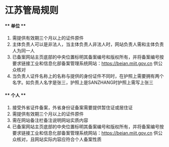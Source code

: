 

# 江苏管局规则

<!-- tabs:start -->

#### ** 单位 **

1. 需提供有效期三个月以上的证件原件                                                                                                            
2. 主体负责人可以是非法人，当主体负责人非法人时，网站负责人需和主体负责人为同一人                                                                                                                                                                                                                                                                                                                                                        
5. 已备案网站主页底部的中央位置标明其备案编号和版权所有，并将备案编号按要求链接工业和信息化部备案管理系统网站：https://beian.miit.gov.cn 供公众核对                                                                                                                                                           
7. 当负责人证件名称上的名称与提供的身份证件不同时，在护照上需要拥有两个名字。如负责人名字是张三，护照上是SANZHANG时护照上需写上张三

#### ** 个人 **

1. 接受外省证件备案，外省身份证备案需要提供暂住证或居住证
2. 需提供有效期三个月以上的证件原件                                                                                                                                                                                                                               
4. 需在网站备注栏备注说明网站实质内容                                                                                                                                                                                                                                                                            
6. 已备案网站主页底部的中央位置标明其备案编号和版权所有，并将备案编号按要求链接工业和信息化部备案管理系统网站：https://beian.miit.gov.cn 供公众核对，且网站实际内容应符合个人备案性质  

<!-- tabs:end -->